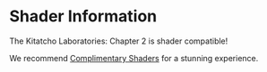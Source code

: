 # Shader Information
The Kitatcho Laboratories: Chapter 2 is shader compatible! 

We recommend [Complimentary Shaders](https://www.complementary.dev/) for a stunning experience.
